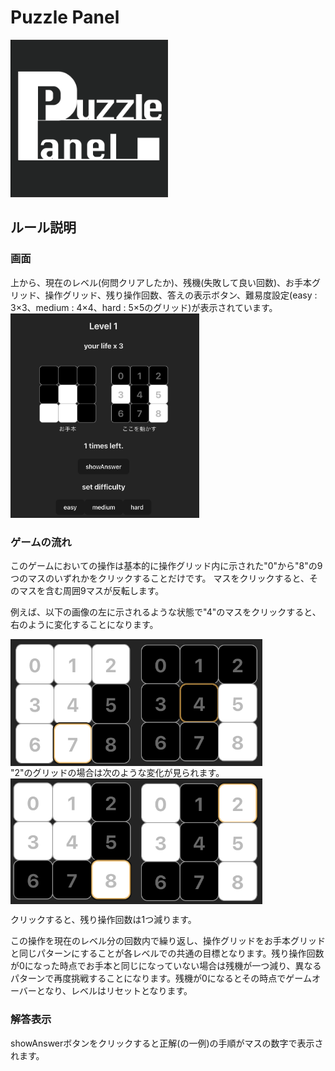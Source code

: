 # Puzzle Panel
<img src='https://github.com/itsujiht/puzzlePanel/blob/main/public/pplogo.png' width='50%' height='auto' style='text-align: center; margin:0 auto;'>

## ルール説明

### 画面
上から、現在のレベル(何問クリアしたか)、残機(失敗して良い回数)、お手本グリッド、操作グリッド、残り操作回数、答えの表示ボタン、難易度設定(easy : 3×3、medium : 4×4、hard : 5×5のグリッド)が表示されています。
<img src='https://github.com/itsujiht/puzzlePanel/blob/main/public/description1.png' width='60%' height='auto'>

### ゲームの流れ
このゲームにおいての操作は基本的に操作グリッド内に示された"0"から"8"の9つのマスのいずれかをクリックすることだけです。
マスをクリックすると、そのマスを含む周囲9マスが反転します。

例えば、以下の画像の左に示されるような状態で"4"のマスをクリックすると、右のように変化することになります。
<div style='display: flex;'>
<img src='https://github.com/itsujiht/puzzlePanel/blob/main/public/description2.png' width='40%' height='auto'>
<img src='https://github.com/itsujiht/puzzlePanel/blob/main/public/description3.png' width='40%' height='auto'>
</div>
"2"のグリッドの場合は次のような変化が見られます。
<div style='display: flex;'>
<img src='https://github.com/itsujiht/puzzlePanel/blob/main/public/description4.png' width='40%' height='auto'>
<img src='https://github.com/itsujiht/puzzlePanel/blob/main/public/description5.png' width='40%' height='auto'>
</div>

クリックすると、残り操作回数は1つ減ります。

この操作を現在のレベル分の回数内で繰り返し、操作グリッドをお手本グリッドと同じパターンにすることが各レベルでの共通の目標となります。残り操作回数が0になった時点でお手本と同じになっていない場合は残機が一つ減り、異なるパターンで再度挑戦することになります。残機が0になるとその時点でゲームオーバーとなり、レベルはリセットとなります。

### 解答表示
showAnswerボタンをクリックすると正解(の一例)の手順がマスの数字で表示されます。